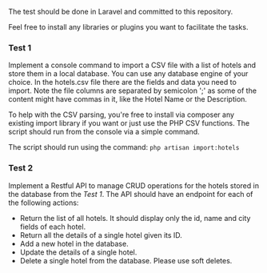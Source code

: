 The test should be done in Laravel and committed to this repository.

Feel free to install any libraries or plugins you want to facilitate the tasks.

### Test 1
Implement a console command to import a CSV file with a list of hotels and store them in a local database. You can use any database engine of your choice.
In the hotels.csv file there are the fields and data you need to import.
Note the file columns are separated by semicolon ';' as some of the content might have commas in it, like the Hotel Name or the Description.

To help with the CSV parsing, you're free to install via composer any existing import library if you want or just use the PHP CSV functions. The script should run from the console via a simple command.

The script should run using the command: `php artisan import:hotels`

### Test 2
Implement a Restful API to manage CRUD operations for the hotels stored in the database from the *Test 1*.
The API should have an endpoint for each of the following actions:
- Return the list of all hotels. It should display only the id, name and city fields of each hotel.
- Return all the details of a single hotel given its ID.
- Add a new hotel in the database.
- Update the details of a single hotel.
- Delete a single hotel from the database. Please use soft deletes.

